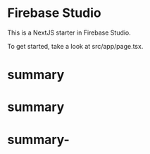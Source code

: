 # Firebase Studio

This is a NextJS starter in Firebase Studio.

To get started, take a look at src/app/page.tsx.
# summary
# summary
# summary-
